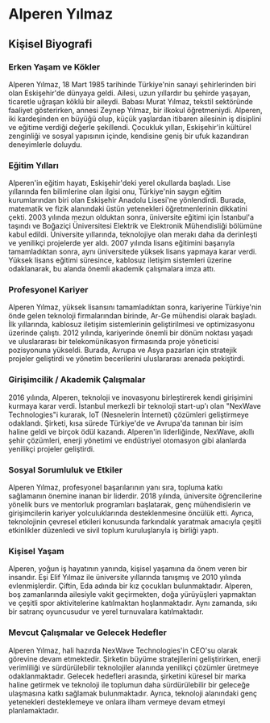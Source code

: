 # Alperen Yılmaz
## Kişisel Biyografi

### Erken Yaşam ve Kökler
Alperen Yılmaz, 18 Mart 1985 tarihinde Türkiye'nin sanayi şehirlerinden biri olan Eskişehir'de dünyaya geldi. Ailesi, uzun yıllardır bu şehirde yaşayan, ticaretle uğraşan köklü bir aileydi. Babası Murat Yılmaz, tekstil sektöründe faaliyet gösterirken, annesi Zeynep Yılmaz, bir ilkokul öğretmeniydi. Alperen, iki kardeşinden en büyüğü olup, küçük yaşlardan itibaren ailesinin iş disiplini ve eğitime verdiği değerle şekillendi. Çocukluk yılları, Eskişehir'in kültürel zenginliği ve sosyal yapısının içinde, kendisine geniş bir ufuk kazandıran deneyimlerle doluydu.

### Eğitim Yılları
Alperen'in eğitim hayatı, Eskişehir'deki yerel okullarda başladı. Lise yıllarında fen bilimlerine olan ilgisi onu, Türkiye'nin saygın eğitim kurumlarından biri olan Eskişehir Anadolu Lisesi'ne yönlendirdi. Burada, matematik ve fizik alanındaki üstün yetenekleri öğretmenlerinin dikkatini çekti. 2003 yılında mezun olduktan sonra, üniversite eğitimi için İstanbul'a taşındı ve Boğaziçi Üniversitesi Elektrik ve Elektronik Mühendisliği bölümüne kabul edildi. Üniversite yıllarında, teknolojiye olan merakı daha da derinleşti ve yenilikçi projelerde yer aldı. 2007 yılında lisans eğitimini başarıyla tamamladıktan sonra, aynı üniversitede yüksek lisans yapmaya karar verdi. Yüksek lisans eğitimi süresince, kablosuz iletişim sistemleri üzerine odaklanarak, bu alanda önemli akademik çalışmalara imza attı.

### Profesyonel Kariyer
Alperen Yılmaz, yüksek lisansını tamamladıktan sonra, kariyerine Türkiye'nin önde gelen teknoloji firmalarından birinde, Ar-Ge mühendisi olarak başladı. İlk yıllarında, kablosuz iletişim sistemlerinin geliştirilmesi ve optimizasyonu üzerinde çalıştı. 2012 yılında, kariyerinde önemli bir dönüm noktası yaşadı ve uluslararası bir telekomünikasyon firmasında proje yöneticisi pozisyonuna yükseldi. Burada, Avrupa ve Asya pazarları için stratejik projeler geliştirdi ve yönetim becerilerini uluslararası arenada pekiştirdi.

### Girişimcilik / Akademik Çalışmalar
2016 yılında, Alperen, teknoloji ve inovasyonu birleştirerek kendi girişimini kurmaya karar verdi. İstanbul merkezli bir teknoloji start-up'ı olan "NexWave Technologies"i kurarak, IoT (Nesnelerin İnterneti) çözümleri geliştirmeye odaklandı. Şirketi, kısa sürede Türkiye'de ve Avrupa'da tanınan bir isim haline geldi ve birçok ödül kazandı. Alperen'in liderliğinde, NexWave, akıllı şehir çözümleri, enerji yönetimi ve endüstriyel otomasyon gibi alanlarda yenilikçi projeler geliştirdi.

### Sosyal Sorumluluk ve Etkiler
Alperen Yılmaz, profesyonel başarılarının yanı sıra, topluma katkı sağlamanın önemine inanan bir liderdir. 2018 yılında, üniversite öğrencilerine yönelik burs ve mentorluk programları başlatarak, genç mühendislerin ve girişimcilerin kariyer yolculuklarında desteklenmesine öncülük etti. Ayrıca, teknolojinin çevresel etkileri konusunda farkındalık yaratmak amacıyla çeşitli etkinlikler düzenledi ve sivil toplum kuruluşlarıyla iş birliği yaptı.

### Kişisel Yaşam
Alperen, yoğun iş hayatının yanında, kişisel yaşamına da önem veren bir insandır. Eşi Elif Yılmaz ile üniversite yıllarında tanışmış ve 2010 yılında evlenmişlerdir. Çiftin, Eda adında bir kız çocukları bulunmaktadır. Alperen, boş zamanlarında ailesiyle vakit geçirmekten, doğa yürüyüşleri yapmaktan ve çeşitli spor aktivitelerine katılmaktan hoşlanmaktadır. Aynı zamanda, sıkı bir satranç oyuncusudur ve yerel turnuvalara katılmaktadır.

### Mevcut Çalışmalar ve Gelecek Hedefler
Alperen Yılmaz, hali hazırda NexWave Technologies'in CEO'su olarak görevine devam etmektedir. Şirketin büyüme stratejilerini geliştirirken, enerji verimliliği ve sürdürülebilir teknolojiler alanında yenilikçi çözümler üretmeye odaklanmaktadır. Gelecek hedefleri arasında, şirketini küresel bir marka haline getirmek ve teknoloji ile toplumun daha sürdürülebilir bir geleceğe ulaşmasına katkı sağlamak bulunmaktadır. Ayrıca, teknoloji alanındaki genç yetenekleri desteklemeye ve onlara ilham vermeye devam etmeyi planlamaktadır.